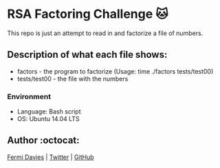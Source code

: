# RSA Factoring Challenge :cat:
This repo is just an attempt to read in and factorize a file of numbers.

## Description of what each file shows:
* factors - the program to factorize (Usage: time ./factors tests/test00)
* tests/test00 - the file with the numbers
### Environment
* Language: Bash script
* OS: Ubuntu 14.04 LTS

## Author :octocat:

[Fermi Davies](https://www.linkedin.com/in/faith-afolabi-575012171) | [Twitter](https://twitter.com/fermi_davies) | [GitHub](https://github.com/FermiDavies)
